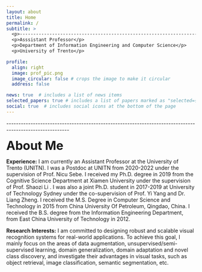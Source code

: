 ```yaml
---
layout: about
title: Home
permalink: /
subtitle: >
  <p>--------------------------------------------------------------------------------------------------------</p>
  <p>Asssistant Professor</p>
  <p>Department of Information Engineering and Computer Science</p>
  <p>University of Trento</p>

profile:
  align: right
  image: prof_pic.png
  image_circular: false # crops the image to make it circular
  address: false

news: true  # includes a list of news items
selected_papers: true # includes a list of papers marked as "selected={true}"
social: true  # includes social icons at the bottom of the page
---
```



<p>--------------------------------------------------------------------------------------------------------</p>

**<font size=6> About Me </font>**

**Experience:** I am currently an Assistant Professor at the University of Trento (UNITN). I was a Postdoc at UNITN from 2020-2022 under the supervision of Prof. Nicu Sebe. I received my Ph.D. degree in 2019 from the Cognitive Science Department at Xiamen University under the supervision of Prof. Shaozi Li . I was also a joint Ph.D. student in 2017-2019 at University of Technology Sydney under the co-supervision of Prof. Yi Yang and Dr. Liang Zheng. I received the M.S. Degree in Computer Science and Technology in 2015 from China University Of Petroleum, Qingdao, China. I received the B.S. degree from the Information Engineering Department, from East China University of Technology in 2012.

**Research Interests:** I am committed to designing robust and scalable visual recognition systems for real-world applications. To achieve this goal, I mainly focus on the areas of data augmentation, unsupervised/semi- supervised learning, domain generalization, domain adaptation and novel class discovery, and investigate their advantages in visual tasks, such as object retrieval, image classification, semantic segmentation, etc.
